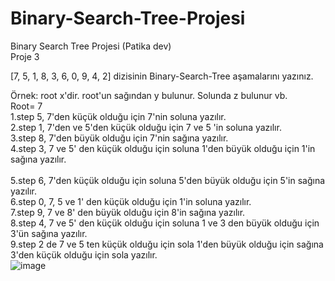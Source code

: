 # Binary-Search-Tree-Projesi
Binary Search Tree Projesi (Patika dev)<br />
Proje 3<br />

[7, 5, 1, 8, 3, 6, 0, 9, 4, 2] dizisinin Binary-Search-Tree aşamalarını yazınız.<br />

Örnek: root x'dir. root'un sağından y bulunur. Solunda z bulunur vb.<br />
Root= 7 <br />
1.step 5, 7'den küçük olduğu için 7'nin soluna yazılır.<br />
2.step 1, 7'den ve 5'den küçük olduğu için 7 ve 5 'in soluna yazılır.<br />
3.step 8, 7'den büyük olduğu için 7'nin sağına yazılır.<br />
4.step 3, 7 ve 5' den küçük olduğu için soluna 1'den büyük olduğu için 1'in sağına yazılır.<br />  
5.step 6, 7'den küçük olduğu için soluna 5'den büyük  olduğu için 5'in sağına yazılır.<br />
6.step 0, 7, 5 ve 1' den küçük olduğu için 1'in soluna yazılır. <br />
7.step 9, 7 ve 8' den büyük olduğu için 8'in sağına yazılır.   <br /> 
8.step 4, 7 ve 5' den küçük olduğu için soluna 1 ve 3 den büyük olduğu için 3'ün sağına yazılır.  <br /> 
9.step 2 de 7 ve 5 ten küçük olduğu için sola 1'den büyük olduğu için sağına 3'den küçük olduğu için sola yazılır.<br />
           ![image](https://user-images.githubusercontent.com/80621528/167700215-f32024a3-07fa-41f4-8945-e5ec9d3bc208.png)
